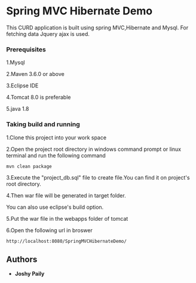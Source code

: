 # Spring MVC Hibernate Demo

This CURD application is built using spring MVC,Hibernate and Mysql.
For fetching data Jquery ajax is used. 

### Prerequisites

1.Mysql

2.Maven 3.6.0 or above

3.Eclipse IDE

4.Tomcat 8.0 is preferable

5.java 1.8 

### Taking build and running

1.Clone this project into your work space

2.Open the project root directory in windows command prompt or linux terminal and run the following command  

```
mvn clean package
```
3.Execute the "project_db.sql" file to create file.You can find it on project's root directory.

4.Then war file will be generated in target folder.

You can also use eclipse's build option.

5.Put the war file in the webapps folder of tomcat

6.Open the following url in broswer

```
http://localhost:8080/SpringMVCHibernateDemo/
```
## Authors

* **Joshy Paily** 

